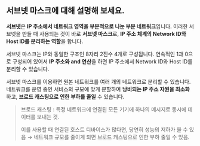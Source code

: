 ## 서브넷 마스크에 대해 설명해 보세요.

**서브넷**은 **IP 주소에서 네트워크 영역을 부분적으로 나눈 부분 네트워크**입니다. 이러한 서브넷을 만들 때 사용되는 것이 바로 **서브넷 마스크**로, **IP 주소 체계의 Network ID와 Host ID를 분리하는 역할**을 합니다.

서브넷 마스크는 IP와 동일한 구조인 8자리 2진수 4개로 구성됩니다. 연속적인 1과 0으로 구성되어 있어서 **IP 주소와 and 연산**을 하면 IP 주소에서 Network ID와 Host ID를 분리할 수 있습니다.

서브넷 마스크를 이용하면 원본 네트워크를 여러 개의 네트워크로 분리할 수 있습니다. 네트워크를 운영 중인 서비스의 규모에 맞게 분할하여 **낭비되는 IP 주소 자원을 최소화**하고, **브로드 캐스팅으로 인한 부하를 줄일** 수 있습니다.

> 브로드 캐스팅 : 특정 네트워크에 연결된 모든 기기에 하나의 메시지로 동시에 데이터를 보내는 것.
>
> 이를 사용할 때 연결된 호스트 디바이스가 많다면, 당연히 성능의 저하가 올 수 있음 → 네트워크 규모를 줄이게 되면 브로드 캐스팅으로 인한 부하 줄일 수 있음.
